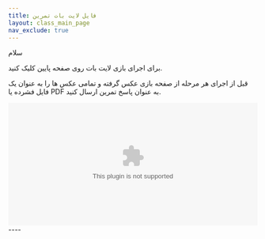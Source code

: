 ```yaml
---
title: فایل لایت بات تمرین
layout: class_main_page
nav_exclude: true
---
```

سلام

برای اجرای بازی لایت بات روی  صفحه پایین کلیک کنید.

قبل از اجرای هر مرحله از  صفحه بازی عکس گرفته و تمامی عکس ها را به عنوان یک فایل فشرده یا PDF به عنوان پاسخ تمرین ارسال کنید.
<style>
  #flash-container {
    position: relative;
    width: 100%;
    max-width: 100vw;
    aspect-ratio: auto 1181 / 581;
  }

  embed, ruffle-player {
    width: 100%;
    height: 100%;
    max-height: 100%;
    object-fit: contain;
  }
</style>
<div id="flash-container" style="width:100%">
  <embed src="/assets/light-bot.swf" width="100%" height="100%" />
</div>
<script src="/assets/js/ruffle/ruffle.js"></script>
----

[//]: # ([^1]: [It can take up to 10 minutes for changes to your site to publish after you push the changes to GitHub]&#40;https://docs.github.com/en/pages/setting-up-a-github-pages-site-with-jekyll/creating-a-github-pages-site-with-jekyll#creating-your-site&#41;.)
